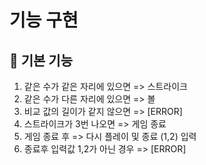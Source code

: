 # 기능 구현

## 🚀 기본 기능
 1. 같은 수가 같은 자리에 있으면
    => 스트라이크
 2. 같은 수가 다른 자리에 있으면
    => 볼
 3. 비교 값의 길이가 같지 않으면
    => [ERROR]
 4. 스트라이크가 3번 나오면
    => 게임 종료
 5. 게임 종료 후
    => 다시 플레이 및 종료 (1,2) 입력
 6. 종료후 입력값 1,2가 아닌 경우
    => [ERROR]
